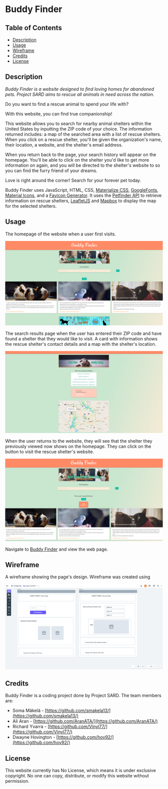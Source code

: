 # Buddy Finder

## Table of Contents

* [Description](#description)
* [Usage](#usage)
* [Wireframe](#wireframe)
* [Credits](#credits)
* [License](#license)

## Description

*Buddy Finder is a website designed to find loving homes for abandoned pets. Project SARD aims to rescue all animals in need across the nation.*

Do you want to find a rescue animal to spend your life with?

With this website, you can find true companionship! 

This website allows you to search for nearby animal shelters within the United States by inputting the ZIP code of your choice. The information returned includes: a map of the searched area with a list of rescue shelters. When you click on a rescue shelter, you'll be given the organization's name, their location, a website, and the shelter's email address.

When you return back to the page, your search history will appear on the homepage. You'll be able to click on the shelter you'd like to get more information on again, and you will be directed to the shelter's website to so you can find the furry friend of your dreams.

Love is right around the corner! Search for your forever pet today.

Buddy Finder uses JavaScript, HTML, CSS, [Materialize CSS](https://materializecss.com/), [GoogleFonts](https://fonts.google.com/), [Material Icons](https://material.io/resources/icons/), and a [Favicon Generator](https://favicon.io/favicon-generator/). It uses the [Petfinder API](https://www.petfinder.com/developers/) to retrieve information on rescue shelters, [LeafletJS](https://leafletjs.com/) and [Mapbox](https://docs.mapbox.com/) to display the map for the selected shelters.

## Usage

The homepage of the website when a user first visits.

![Project SARD's Buddy Finder](./assets/images/project-buddy-finder-index-screenshot.png)

The search results page when the user has entered their ZIP code and have found a shelter that they would like to visit. A card with information shows the rescue shelter's contact details and a map with the shelter's location.

![Project SARD's Buddy Finder](./assets/images/project-buddy-finder-search-screenshot.png)

When the user returns to the website, they will see that the shelter they previously viewed now shows on the homepage. They can click on the button to visit the rescue shelter's website.

![Project SARD's Buddy Finder](./assets/images/project-buddy-finder-history-screenshot.png)

Navigate to [Buddy Finder](https://smakela13.github.io/project-buddy-finder) and view the web page.

## Wireframe

A wireframe showing the page's design. Wireframe was created using 

![Project Buddy Finder's Wireframe](assets/images/project-buddy-finder-wireframe.png)

## Credits

Buddy Finder is a coding project done by Project SARD. The team members are:
* Soma Mäkelä - [https://github.com/smakela13/](https://github.com/smakela13/)
* Ali Aran - [https://github.com/AranATA/](https://github.com/AranATA/)
* Richard Yvarra - [https://github.com/Vinyl77/](https://github.com/Vinyl77/)
* Dwayne Hovington - [https://github.com/hov92/](https://github.com/hov92/)

## License

This website currently has No License, which means it is under exclusive copyright. No one can copy, distribute, or modify this website without permission.